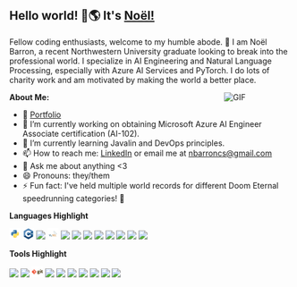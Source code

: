 ## Hello world! 👋🌎 It's [Noël!](https://noelbarroncs.com)

Fellow coding enthusiasts, welcome to my humble abode. 🩷 I am Noël Barron, a recent Northwestern University graduate looking to break into the professional world. I specialize in AI Engineering and Natural Language Processing, especially with Azure AI Services and PyTorch. I do lots of charity work and am motivated by making the world a better place.  


<img style="float: right; width: 120px;" alt="GIF" src="https://cdn-images-1.medium.com/v2/resize:fit:530/1*S_z-fU_sRXx9HgQvz1lSXQ.gif" />

**About Me:**
- 📝 [Portfolio](https://noelbarroncs.com)
- 🔭 I’m currently working on obtaining Microsoft Azure AI Engineer Associate certification (AI-102).
- 🌱 I’m currently learning Javalin and DevOps principles.
- 📫 How to reach me: [LinkedIn](https://www.linkedin.com/in/william-barron-37a3b392/) or email me at nbarroncs@gmail.com
- 💬 Ask me about anything <3
- 😄 Pronouns: they/them
- ⚡ Fun fact: I've held multiple world records for different Doom Eternal speedrunning categories! 🏃 




**Languages Highlight**


<code><img height="20" src="https://raw.githubusercontent.com/github/explore/80688e429a7d4ef2fca1e82350fe8e3517d3494d/topics/python/python.png"></code><!--Python-->
<code><img height="20" src="https://raw.githubusercontent.com/github/explore/80688e429a7d4ef2fca1e82350fe8e3517d3494d/topics/cpp/cpp.png"></code><!--C++-->
<code><img height="20" src="https://cdn.icon-icons.com/icons2/2415/PNG/512/csharp_original_logo_icon_146578.png"></code><!--C#-->
<code><img height="20" src="https://raw.githubusercontent.com/github/explore/80688e429a7d4ef2fca1e82350fe8e3517d3494d/topics/mysql/mysql.png"></code><!--MySQL-->
<code><img height="20" src="https://static-00.iconduck.com/assets.00/java-icon-1024x1024-k83sold2.png"></code><!--Java-->
<code><img height="20" src="https://www.switchdoc.com/wp-content/uploads/2015/11/2000px-Text-xml.svg_.png"></code><!--XML-->
<code><img height="20" src="https://cdn4.iconfinder.com/data/icons/smashicons-file-types-flat/56/22_-_HTML_File_Flat-1024.png"></code><!--HTML-->
<code><img height="20" src="https://static.vecteezy.com/system/resources/previews/000/380/132/original/css-vector-icon.jpg"></code><!--CSS-->
<code><img height="20" src="https://img.favpng.com/2/12/22/javascript-icon-png-favpng-ruDBDhxzVxWHgXXtH2Hi1XzJf.jpg"></code><!--JavaScript-->
<code><img height="20" src="https://images.vexels.com/media/users/3/166485/isolated/preview/d4061b653e6ba02ad0afdc79e0315a25-ruby-programming-language-icon-by-vexels.png"></code><!--Ruby-->
<code><img height="20" src="https://iconape.com/wp-content/files/ji/89588/png/perl-programming-language.png"></code><!--Perl-->
<code><img height="20" src="https://upload.wikimedia.org/wikipedia/commons/thumb/4/48/Lisp_logo.svg/240px-Lisp_logo.svg.png"></code><!--Common Lisp-->


**Tools Highlight**


<code><img height="20" src="https://creazilla-store.fra1.digitaloceanspaces.com/icons/3254256/pytorch-icon-md.png"></code><!--PyTorch-->
<code><img height="20" src="https://cdn4.iconfinder.com/data/icons/logos-and-brands/512/235_Nvidia_logo-1024.png"></code><!--CUDA-->
<code><img height="20" src="https://raw.githubusercontent.com/github/explore/80688e429a7d4ef2fca1e82350fe8e3517d3494d/topics/git/git.png"></code><!--Git-->
<code><img height="20" src="https://swimburger.net/media/ppnn3pcl/azure.png"></code><!--Azure-->
<code><img height="20" src="https://cdn4.iconfinder.com/data/icons/logos-and-brands/512/97_Docker_logo_logos-1024.png"></code><!--Docker-->
<code><img height="20" src="https://cdn.freebiesupply.com/logos/large/2x/react-1-logo-png-transparent.png"></code><!--ReactJS-->
<code><img height="20" src="https://external-content.duckduckgo.com/iu/?u=https%3A%2F%2Fassets.stickpng.com%2Fimages%2F62c48bbdd884e8c372162223.png"></code><!--RubyOnRails-->
<code><img height="20" src="https://miro.medium.com/v2/resize:fit:600/0*sCkSCEPxN6IPjir3.jpg"></code><!--JupyterLab-->
<code><img height="20" src="https://icon-library.com/images/vmware-icon/vmware-icon-3.jpg"></code><!--VMWare-->
<code><img height="20" src="https://iconape.com/wp-content/png_logo_vector/visual-studio-code.png"></code><!--VSCode-->
